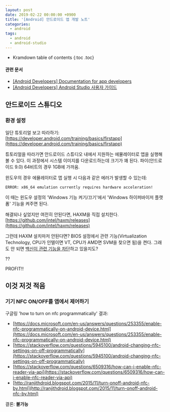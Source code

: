 ```yaml
---
layout: post
date: 2019-02-22 00:00:00 +0900
title: '[Android] 안드로이드 앱 개발 노트'
categories:
  - android
tags:
  - android
  - android-studio
---
```


* Kramdown table of contents
{:toc .toc}

#### 관련 문서

- [\[Android Developers\] Documentation for app developers](https://developer.android.com/docs)
- [\[Android Developers\] Android Studio 사용자 가이드](https://developer.android.com/studio/intro?hl=ko)

## 안드로이드 스튜디오

### 환경 설정

일단 튜토리얼 보고 따라하기: [https://developer.android.com/training/basics/firstapp](https://developer.android.com/training/basics/firstapp)

튜토리얼을 따라가면 안드로이드 스튜디오 내에서 지원하는 에뮬레이터로 앱을 실행해볼 수 있다. 이 과정에서 시스템 이미지를 다운로드하는데 크기가 꽤 된다. 파이(안드로이드 9.0) 64비트의 경우 1GB에 가까움.

윈도우의 경우 에뮬레이터로 앱 실행 시 다음과 같은 에러가 발생할 수 있는데:

```
ERROR: x86_64 emulation currently requires hardware acceleration!
```

이 때는 윈도우 설정의 'Windows 기능 켜기/끄기'에서 'Windows 하이퍼바이저 플랫폼' 기능을 켜주면 된다.

해결되나 싶었지만 여전히 안된다면, HAXM을 직접 설치한다. [https://github.com/intel/haxm/releases](https://github.com/intel/haxm/releases)

그런데 HAXM 설치마저 안된다면? BIOS 설정에서 관련 기능(Virtualization Technology, CPU가 인텔이면 VT, CPU가 AMD면 SVM을 찾으면 됨)을 켠다. 그래도 안 되면 [백신이 관련 기능을 차단](https://stackoverflow.com/questions/21635504/error-during-installing-haxm-vt-x-not-working)하고 있을지도?

??

PROFIT!!

## 이것 저것 적음

### 기기 NFC ON/OFF를 앱에서 제어하기

구글링 'how to turn on nfc programmatically' 결과:

- [https://docs.microsoft.com/en-us/answers/questions/253355/enable-nfc-programmatically-on-android-device.html](https://docs.microsoft.com/en-us/answers/questions/253355/enable-nfc-programmatically-on-android-device.html)
- [https://stackoverflow.com/questions/5945100/android-changing-nfc-settings-on-off-programmatically](https://stackoverflow.com/questions/5945100/android-changing-nfc-settings-on-off-programmatically)
- [https://stackoverflow.com/questions/6509316/how-can-i-enable-nfc-reader-via-api](https://stackoverflow.com/questions/6509316/how-can-i-enable-nfc-reader-via-api)
- [http://ranjithdroid.blogspot.com/2015/11/turn-onoff-android-nfc-by.html](http://ranjithdroid.blogspot.com/2015/11/turn-onoff-android-nfc-by.html)

결론: **불가능**
